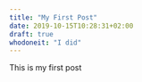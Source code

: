 ```yaml
---
title: "My First Post"
date: 2019-10-15T10:28:31+02:00
draft: true
whodoneit: "I did"
---
```


This is my first post
